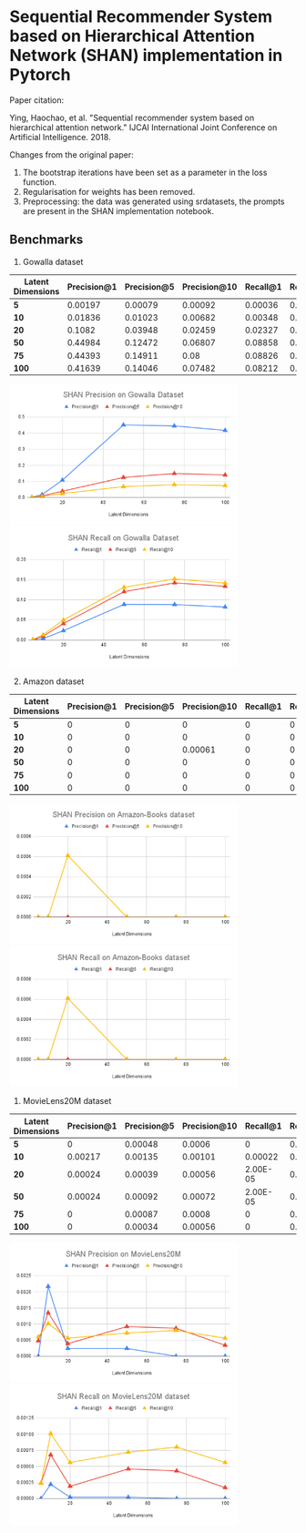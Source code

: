 # Sequential Recommender System based on Hierarchical Attention Network (SHAN) implementation in Pytorch

Paper citation:

Ying, Haochao, et al. "Sequential recommender system based on hierarchical attention network." IJCAI International Joint Conference on Artificial Intelligence. 2018.

Changes from the original paper:

1. The bootstrap iterations have been set as a parameter in the loss function.
2. Regularisation for weights has been removed.
3. Preprocessing: the data was generated using srdatasets, the prompts are present in the SHAN implementation notebook.

## Benchmarks

1. Gowalla dataset

| **Latent Dimensions** | **Precision@1** | **Precision@5** | **Precision@10** | **Recall@1** | **Recall@5** | **Recall@10** |
|-----------------------|-----------------|-----------------|------------------|--------------|--------------|---------------|
| **5**                 |         0.00197 |         0.00079 |          0.00092 |      0.00036 |      0.00077 |       0.00155 |
| **10**                |         0.01836 |         0.01023 |          0.00682 |      0.00348 |      0.00965 |       0.01306 |
| **20**                |          0.1082 |         0.03948 |          0.02459 |      0.02327 |      0.04088 |       0.04984 |
| **50**                |         0.44984 |         0.12472 |          0.06807 |      0.08858 |      0.12032 |       0.13117 |
| **75**                |         0.44393 |         0.14911 |             0.08 |      0.08826 |      0.14209 |       0.15189 |
| **100**               |         0.41639 |         0.14046 |          0.07482 |      0.08212 |      0.13366 |       0.14157 |

<p float="middle">
  <img src="Plots/SHAN%20Precision%20on%20Gowalla%20Dataset.png" width="400" />
  <img src="Plots/SHAN%20Recall%20on%20Gowalla%20Dataset.png" width="400" /> 
</p>

2. Amazon dataset

| **Latent Dimensions** | **Precision@1** | **Precision@5** | **Precision@10** | **Recall@1** | **Recall@5** | **Recall@10** |
|-----------------------|-----------------|-----------------|------------------|--------------|--------------|---------------|
| **5**                 |               0 |               0 |                0 |            0 |            0 |             0 |
| **10**                |               0 |               0 |                0 |            0 |            0 |             0 |
| **20**                |               0 |               0 |          0.00061 |            0 |            0 |       0.00061 |
| **50**                |               0 |               0 |                0 |            0 |            0 |             0 |
| **75**                |               0 |               0 |                0 |            0 |            0 |             0 |
| **100**               |               0 |               0 |                0 |            0 |            0 |             0 |

<p float="middle">
  <img src="Plots/SHAN%20Precision%20on%20Amazon-Books%20dataset.png" width="400" />
  <img src="Plots/SHAN%20Recall%20on%20Amazon-Books%20dataset.png" width="400" /> 
</p>

1. MovieLens20M dataset

| **Latent Dimensions** | **Precision@1** | **Precision@5** | **Precision@10** | **Recall@1** | **Recall@5** | **Recall@10** |
|-----------------------|-----------------|-----------------|------------------|--------------|--------------|---------------|
| **5**                 |               0 |         0.00048 |           0.0006 |            0 |      0.00024 |       0.00024 |
| **10**                |         0.00217 |         0.00135 |          0.00101 |      0.00022 |      0.00068 |       0.00101 |
| **20**                |         0.00024 |         0.00039 |          0.00056 |     2.00E-05 |      0.00019 |       0.00056 |
| **50**                |         0.00024 |         0.00092 |          0.00072 |     2.00E-05 |      0.00046 |       0.00072 |
| **75**                |               0 |         0.00087 |           0.0008 |            0 |      0.00043 |        0.0008 |
| **100**               |               0 |         0.00034 |          0.00056 |            0 |      0.00017 |       0.00056 |

<p float="middle">
  <img src="Plots/SHAN%20Precision%20on%20MovieLens20M.png" width="400" />
  <img src="Plots/SHAN%20Recall%20on%20MovieLens20M%20dataset.png" width="400" /> 
</p>
